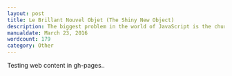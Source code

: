 ```yaml
---
layout: post
title: Le Brillant Nouvel Objet (The Shiny New Object)
description: The biggest problem in the world of JavaScript is the churn rate and the distraction it causes developers. Are you suffering from this?
manualdate: March 23, 2016
wordcount: 179
category: Other
---
```


Testing web content in gh-pages..